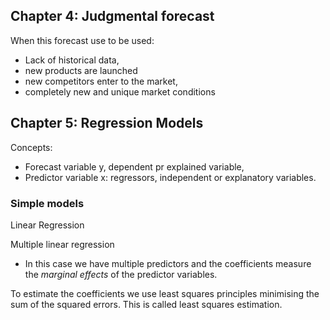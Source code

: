 ## Chapter 4: Judgmental forecast
When this forecast use to be used: 
- Lack of historical data,
- new products are launched
- new competitors enter to the market,
- completely new and unique market conditions

## Chapter 5: Regression Models
Concepts:
- Forecast variable y, dependent pr explained variable,
- Predictor variable x: regressors, independent or explanatory variables.

### Simple models
Linear Regression

Multiple linear regression
- In this case we have multiple predictors and the coefficients measure the *marginal effects* of the predictor variables.

To estimate the coefficients we use least squares principles minimising the sum of the squared errors. This is called least squares estimation.

